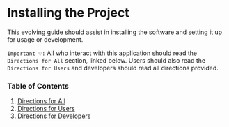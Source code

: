 # Installing the Project

This evolving guide should assist in installing the software and setting it up for usage or development.

`Important 💡:` All who interact with this application should read the `Directions for All` section, linked below. Users should also read the `Directions for Users` and developers should read all directions provided.

### Table of Contents
1. [Directions for All](./all.md)
2. [Directions for Users](./users.md)
3. [Directions for Developers](./developers.md)

